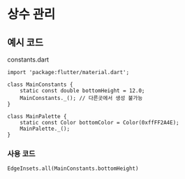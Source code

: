 # 상수 관리

## 예시 코드

constants.dart
~~~
import 'package:flutter/material.dart';

class MainConstants {
    static const double bottomHeight = 12.0;
    MainConstants._(); // 다른곳에서 생성 불가능
}

class MainPalette {
    static const Color bottomColor = Color(0xffFF2A4E);
    MainPalette._();
}
~~~

### 사용 코드
~~~
EdgeInsets.all(MainConstants.bottomHeight)
~~~